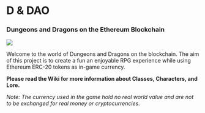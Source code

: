 # D & DAO
### Dungeons and Dragons on the Ethereum Blockchain 

![](https://i.imgur.com/urKnMPj.png)

Welcome to the world of Dungeons and Dragons on the blockchain. The aim of this project is to create a fun an enjoyable RPG experience 
while using Ethereum ERC-20 tokens as in-game currency.

<b> Please read the Wiki for more information about Classes, Characters, and Lore.</b>

<i> Note: The currency used in the game hold no real world value and are not to be exchanged for real money or cryptocurrencies. </i>

